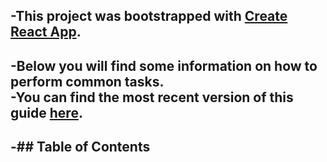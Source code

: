 -This project was bootstrapped with [Create React App](https://github.com/facebookincubator/create-react-app).
-
-Below you will find some information on how to perform common tasks.<br>
-You can find the most recent version of this guide [here](https://github.com/facebookincubator/create-react-app/blob/master/packages/react-scripts/template/README.md).
-
-## Table of Contents
-
